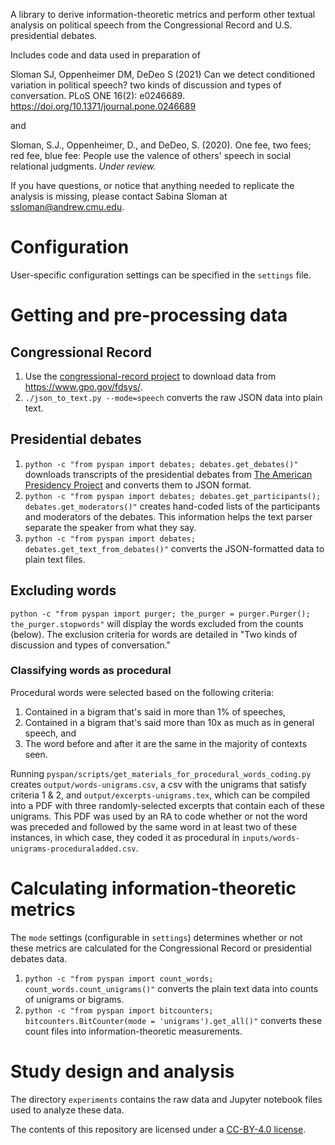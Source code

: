 A library to derive information-theoretic metrics and perform other textual analysis on political speech from the Congressional Record and U.S. presidential debates.

Includes code and data used in preparation of

Sloman SJ, Oppenheimer DM, DeDeo S (2021) Can we detect conditioned variation in political speech? two kinds of discussion and types of conversation. PLoS ONE 16(2): e0246689. https://doi.org/10.1371/journal.pone.0246689

and

Sloman, S.J., Oppenheimer, D., and DeDeo, S. (2020). One fee, two fees; red fee, blue fee: People use the valence of others' speech in social relational judgments. *Under review.*

If you have questions, or notice that anything needed to replicate the analysis is missing, please contact Sabina Sloman at ssloman@andrew.cmu.edu.

# Configuration

User-specific configuration settings can be specified in the `settings` file.

# Getting and pre-processing data

## Congressional Record

1. Use the [congressional-record project](https://github.com/unitedstates/congressional-record) to download data from <https://www.gpo.gov/fdsys/>.
2. `./json_to_text.py --mode=speech` converts the raw JSON data into plain text.

## Presidential debates

1. `python -c "from pyspan import debates; debates.get_debates()"` downloads transcripts of the presidential debates from [The American Presidency Project](http://www.presidency.ucsb.edu/debates.php) and converts them to JSON format.
2. `python -c "from pyspan import debates; debates.get_participants(); debates.get_moderators()"` creates hand-coded lists of the participants and moderators of the debates. This information helps the text parser separate the speaker from what they say.
3. `python -c "from pyspan import debates; debates.get_text_from_debates()"` converts the JSON-formatted data to plain text files.

## Excluding words

`python -c "from pyspan import purger; the_purger = purger.Purger(); the_purger.stopwords"` will display the words excluded from the counts (below). The exclusion criteria for words are detailed in "Two kinds of discussion and types of conversation."

### Classifying words as procedural

Procedural words were selected based on the following criteria:
1. Contained in a bigram that's said in more than 1% of speeches,
2. Contained in a bigram that's said more than 10x as much as in general speech, and
3. The word before and after it are the same in the majority of contexts seen.

Running `pyspan/scripts/get_materials_for_procedural_words_coding.py` creates `output/words-unigrams.csv`, a csv with the unigrams that satisfy criteria 1 & 2, and `output/excerpts-unigrams.tex`, which can be compiled into a PDF with three randomly-selected excerpts that contain each of these unigrams. This PDF was used by an RA to code whether or not the word was preceded and followed by the same word in at least two of these instances, in which case, they coded it as procedural in `inputs/words-unigrams-proceduraladded.csv`.

# Calculating information-theoretic metrics

The `mode` settings (configurable in `settings`) determines whether or not these metrics are calculated for the Congressional Record or presidential debates data.

1. `python -c "from pyspan import count_words; count_words.count_unigrams()"` converts the plain text data into counts of unigrams or bigrams.
2. `python -c "from pyspan import bitcounters; bitcounters.BitCounter(mode = 'unigrams').get_all()"` converts these count files into information-theoretic measurements.

# Study design and analysis

The directory `experiments` contains the raw data and Jupyter notebook files used to analyze these data.

The contents of this repository are licensed under a [CC-BY-4.0 license](https://creativecommons.org/licenses/by/4.0/).
